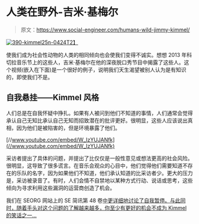 # 人类在野外-吉米·基梅尔

> 原文：<https://www.social-engineer.com/humans-wild-jimmy-kimmel/>

[![390-kimmel25n-0424](img/7081150232d5a4b4833d3907088a2e71.png)T2】](https://www.social-engineer.com/wp-content/uploads/2013/10/390-kimmel25n-0424.jpg)

使我们成为社会性动物的人类的相同倾向也会使我们变得不诚实。想想 2013 年科切拉音乐节上的这些人，吉米·基梅尔在他的深夜脱口秀节目中揭露了这些人。这个视频(嵌入在下面)是一个很好的例子，说明我们天生渴望被别人认为是有知识的，即使我们不是。

## 自我悬挂——Kimmel 风格

人们总是在自我怀疑中挣扎。如果有人被问到他们不知道的事情，人们通常会觉得承认自己无知比承认自己无知而招致潜在的批评更好。很明显，这些人应该说出真相，因为他们是被陷害的，但是环境暴露了他们。

[//www.youtube.com/embed/W_IzYUJANfk](//www.youtube.com/embed/W_IzYUJANfk)

采访者提出了具体的问题，并提出了比仅仅是一般性意见或想法更高的社会风险。很明显，这导致了很多谎言。在音乐会观众的心目中，他们觉得他们需要知道不存在的乐队的名字，因为如果他们不知道，他们承认知道的比采访者少。更大的压力是，采访被录音了。有时，人们会情不自禁地以某种方式行动、说话或思考，这些倾向为寻求利用这些漏洞的运营商创造了机会。

我们在 SEORG 网站上的 SE 简讯第 48 卷[中更详细地讨论了自我暂停。与此同时，随着手头对这个问题的了解越来越多，你至少有更好的机会不成为 Kimmel 的笑话之一…](https://www.social-engineer.org/newsletter/Social-Engineer.OrgNewsletterVol.04Iss.48.htm "Ego Suspension")
